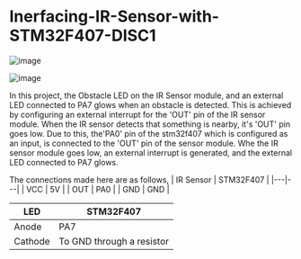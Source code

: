 # Inerfacing-IR-Sensor-with-STM32F407-DISC1

![image](https://user-images.githubusercontent.com/56625259/131781905-5f1c9c67-c7d4-485c-b4bf-7f9ad38e8f54.png)


![image](https://user-images.githubusercontent.com/56625259/131780781-91a44542-356f-4deb-b3ec-7a2c8e44bb54.png)

In this project, the Obstacle LED on the IR Sensor module, and an external LED connected to PA7 glows when an obstacle is detected. This is achieved by configuring an external interrupt for the 'OUT' pin of the IR sensor module. When the IR sensor detects that something is nearby, it's 'OUT' pin goes low. Due to this, the'PA0' pin of the stm32f407 which is configured as an input, is connected to the 'OUT' pin of the sensor module. Whe the IR sensor module goes low, an external interrupt is generated, and the external LED connected to PA7 glows.


The connections made here are as follows,
| IR Sensor | STM32F407 |
|---|---|
| VCC | 5V |
| OUT | PA0 |
| GND | GND |

| LED | STM32F407 |
|---|---|
| Anode | PA7 |
| Cathode | To GND through a resistor |
